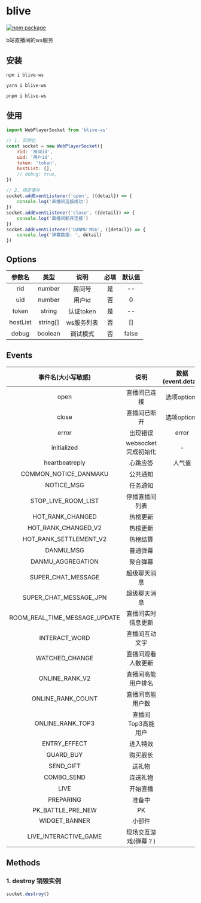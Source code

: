 # blive

<p align="left">
<a href="https://npmjs.com/package/blive-ws"><img src="https://img.shields.io/npm/v/blive-ws.svg" alt="npm package"></a>
</p>

b站直播间的ws服务

## 安装

```shell
npm i blive-ws
```

```shell
yarn i blive-ws
```

```shell
pnpm i blive-ws
```

## 使用

```js
import WebPlayerSocket from 'blive-ws'

// 1. 实例化
const socket = new WebPlayerSocket({
    rid: '房间id',
    uid: '用户id',
    token: 'token',
    hostList: [],
    // debug: true,
})

// 2. 绑定事件
socket.addEventListener('open', ({detail}) => {
    console.log('直播间连接成功')
})
socket.addEventListener('close', ({detail}) => {
    console.log('直播间断开连接')
})
socket.addEventListener('DANMU_MSG', ({detail}) => {
    console.log('弹幕数据: ', detail)
})
```

## Options

| 参数名 |   类型   | 说明  | 必填  | 默认值 |
|:---:|:------:|:---:|:---:|:---:|
| rid | number | 房间号 |  是  | --  |
| uid | number | 用户id | 否 |  0  |
| token | string | 认证token | 是 | --  |
| hostList | string[] | ws服务列表 | 否 | [] |
| debug | boolean | 调试模式 | 否 | false |

## Events

|          事件名(大小写敏感)           |       说明       | 数据(event.detail) |
|:-----------------------------:|:--------------:|:----------------:|
|             open              |     直播间已连接     |    选项options     |
|             close             |     直播间已断开     |    选项options     |
|             error             |      出现错误      |      error       |
|          initialized          | websocket完成初始化 |        -         |
|        heartbeatreply         |      心跳应答      |       人气值        |
|     COMMON_NOTICE_DANMAKU     |      公共通知      |                  |
|          NOTICE_MSG           |      任务通知      |                  |
|      STOP_LIVE_ROOM_LIST      |    停播直播间列表     |                  |
|       HOT_RANK_CHANGED        |      热榜更新      |                  |
|      HOT_RANK_CHANGED_V2      |      热榜更新      |                  |
|    HOT_RANK_SETTLEMENT_V2     |      热榜结算      |                  |
|           DANMU_MSG           |      普通弹幕      |                  |
|       DANMU_AGGREGATION       |      聚合弹幕      |                  |
|      SUPER_CHAT_MESSAGE       |     超级聊天消息     |                  |
|    SUPER_CHAT_MESSAGE_JPN     |     超级聊天消息     |                  |
| ROOM_REAL_TIME_MESSAGE_UPDATE |   直播间实时信息更新    |                  |
|         INTERACT_WORD         |    直播间互动文字     |                  |
|        WATCHED_CHANGE         |   直播间观看人数更新    |                  |
|        ONLINE_RANK_V2         |   直播间高能用户排名    |                  |
|       ONLINE_RANK_COUNT       |    直播间高能用户数    |                  |
|       ONLINE_RANK_TOP3        |  直播间Top3高能用户   |                  |
|         ENTRY_EFFECT          |      进入特效      |                  |
|           GUARD_BUY           |      购买舰长      |                  |
|           SEND_GIFT           |      送礼物       |                  |
|          COMBO_SEND           |      连送礼物      |                  |
|             LIVE              |      开始直播      |                  |
|           PREPARING           |      准备中       |                  |
|       PK_BATTLE_PRE_NEW       |       PK       |                  |
|         WIDGET_BANNER         |   小部件          |                  |
|     LIVE_INTERACTIVE_GAME     |  现场交互游戏(弹幕？)   |                  |

## Methods

### 1. destroy 销毁实例
```js
socket.destroy()
```
